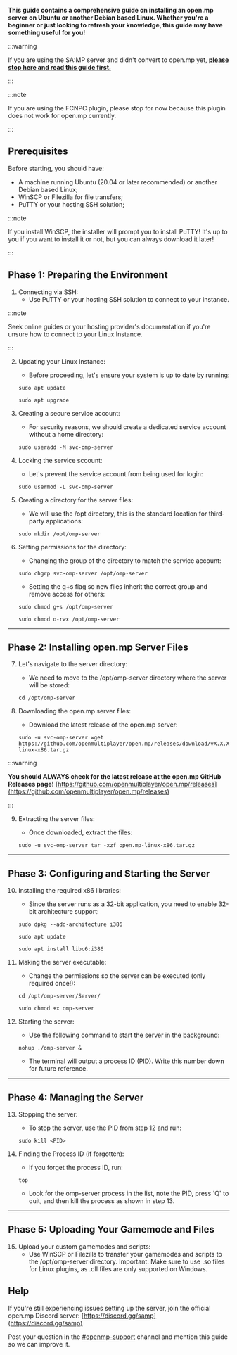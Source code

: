 **This guide contains a comprehensive guide on installing an open.mp server on Ubuntu or another Debian based Linux.
Whether you're a beginner or just looking to refresh your knowledge, this guide may have something useful for you!**

:::warning

If you are using the SA:MP server and didn't convert to open.mp yet, **[please stop here and read this guide first.](https://www.open.mp/docs/server/Installation)**

:::

:::note

If you are using the FCNPC plugin, please stop for now because this plugin does not work for open.mp currently.

:::

## Prerequisites

Before starting, you should have:

- A machine running Ubuntu (20.04 or later recommended) or another Debian based Linux;
- WinSCP or Filezilla for file transfers;
- PuTTY or your hosting SSH solution;

:::note

If you install WinSCP, the installer will prompt you to install PuTTY!
It's up to you if you want to install it or not, but you can always download it later!

:::

## Phase 1: Preparing the Environment

1. Connecting via SSH:
   - Use PuTTY or your hosting SSH solution to connect to your instance.

:::note

Seek online guides or your hosting provider's documentation if you're unsure how to connect to your Linux Instance.

:::

2. Updating your Linux Instance:

   - Before proceeding, let's ensure your system is up to date by running:

   ```
   sudo apt update
   ```

   ```
   sudo apt upgrade
   ```

3. Creating a secure service account:

   - For security reasons, we should create a dedicated service account without a home directory:

   ```
   sudo useradd -M svc-omp-server
   ```

4. Locking the service sccount:

   - Let's prevent the service account from being used for login:

   ```
   sudo usermod -L svc-omp-server
   ```

5. Creating a directory for the server files:

   - We will use the /opt directory, this is the standard location for third-party applications:

   ```
   sudo mkdir /opt/omp-server
   ```

6. Setting permissions for the directory:

   - Changing the group of the directory to match the service account:

   ```
   sudo chgrp svc-omp-server /opt/omp-server
   ```

   - Setting the g+s flag so new files inherit the correct group and remove access for others:

   ```
   sudo chmod g+s /opt/omp-server
   ```

   ```
   sudo chmod o-rwx /opt/omp-server
   ```

<hr />

## Phase 2: Installing open.mp Server Files

7. Let's navigate to the server directory:

   - We need to move to the /opt/omp-server directory where the server will be stored:

   ```
   cd /opt/omp-server
   ```

8. Downloading the open.mp server files:

   - Download the latest release of the open.mp server:

   ```
   sudo -u svc-omp-server wget https://github.com/openmultiplayer/open.mp/releases/download/vX.X.X.XXXX/open.mp-linux-x86.tar.gz
   ```

:::warning

**You should ALWAYS check for the latest release at the open.mp GitHub Releases page!**
[https://github.com/openmultiplayer/open.mp/releases](https://github.com/openmultiplayer/open.mp/releases)

:::

9. Extracting the server files:

   - Once downloaded, extract the files:

   ```
   sudo -u svc-omp-server tar -xzf open.mp-linux-x86.tar.gz
   ```

<hr />

## Phase 3: Configuring and Starting the Server

10. Installing the required x86 libraries:

    - Since the server runs as a 32-bit application, you need to enable 32-bit architecture support:

    ```
    sudo dpkg --add-architecture i386
    ```

    ```
    sudo apt update
    ```

    ```
    sudo apt install libc6:i386
    ```

11. Making the server executable:

    - Change the permissions so the server can be executed (only required once!):

    ```
    cd /opt/omp-server/Server/
    ```

    ```
    sudo chmod +x omp-server
    ```

12. Starting the server:

    - Use the following command to start the server in the background:

    ```
    nohup ./omp-server &
    ```

    - The terminal will output a process ID (PID). Write this number down for future reference.

<hr />

## Phase 4: Managing the Server

13. Stopping the server:

    - To stop the server, use the PID from step 12 and run:

    ```
    sudo kill <PID>
    ```

14. Finding the Process ID (if forgotten):

    - If you forget the process ID, run:

    ```
    top
    ```

    - Look for the omp-server process in the list, note the PID, press 'Q' to quit, and then kill the process as shown in step 13.

<hr />

## Phase 5: Uploading Your Gamemode and Files

15. Upload your custom gamemodes and scripts:
    - Use WinSCP or Filezilla to transfer your gamemodes and scripts to the /opt/omp-server directory.
      Important: Make sure to use .so files for Linux plugins, as .dll files are only supported on Windows.

## Help

If you're still experiencing issues setting up the server, join the official open.mp Discord server: [https://discord.gg/samp](https://discord.gg/samp)

Post your question in the [#openmp-support](https://discord.com/channels/231799104731217931/966398440051445790) channel and mention this guide so we can improve it.

